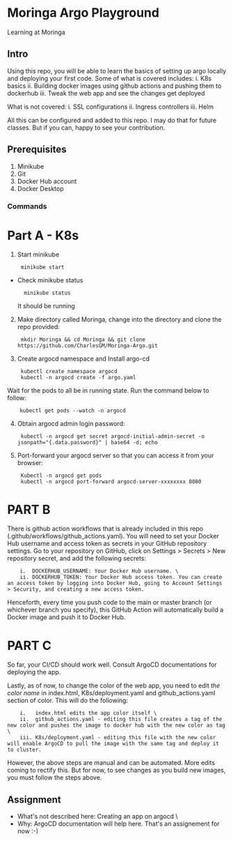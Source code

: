 # Moringa Argo Playground
Learning at Moringa

## Intro
Using this repo, you will be able to learn the basics of setting up argo locally and deploying your first code. Some of what is covered includes:
        i. K8s basics
        ii. Building docker images using github actions and pushing them to dockerhub
        iii. Tweak the web app and see the changes get deployed

What is not covered:
        i. SSL configurations
        ii. Ingress controllers
        iii. Helm

All this can be configured and added to this repo. I may do that for future classes. But if you can, happy to see your contribution.

## Prerequisites

1. Minikube
2. Git
3. Docker Hub account
4. Docker Desktop
### Commands


# Part A - K8s
1. Start minikube

        minikube start
- Check minikube status

        minikube status
    It should be running

2. Make directory called Moringa, change into the directory and clone the repo provided:

        mkdir Moringa && cd Moringa && git clone https://github.com/CharlesGM/Moringa-Argo.git

3. Create argocd namespace and Install argo-cd 

        kubectl create namespace argocd
        kubectl -n argocd create -f argo.yaml

Wait for the pods to all be in running state. Run the command below to follow:

        kubectl get pods --watch -n argocd

4. Obtain argocd admin login password:

        kubectl -n argocd get secret argocd-initial-admin-secret -o jsonpath="{.data.password}" | base64 -d; echo

5. Port-forward your argocd server so that you can access it from your browser:

        Kubectl -n argocd get pods
        kubectl -n argocd port-forward argocd-server-xxxxxxxx 8080

# PART B

There is github action workflows that is already included in this repo (.github/workflows/github_actions.yaml). You will need to set your Docker Hub username and access token as secrets in your GitHub repository settings. Go to your repository on GitHub, click on Settings > Secrets > New repository secret, and add the following secrets:

        i.  DOCKERHUB_USERNAME: Your Docker Hub username. \
        ii. DOCKERHUB_TOKEN: Your Docker Hub access token. You can create an access token by logging into Docker Hub, going to Account Settings > Security, and creating a new access token.

Henceforth, every time you push code to the main or master branch (or whichever branch you specify), this GitHub Action will automatically build a Docker image and push it to Docker Hub.

# PART C

So far, your CI/CD should work well. Consult ArgoCD documentations for deploying the app.

Lastly, as of now, to change the color of the web app, you need to edit *the color name* in index.html, K8s/deployment.yaml and github_actions.yaml section of color. This will do the following:

        i.   index.html edits the app color itself \
        ii.  github_actions.yaml - editing this file creates a tag of the new color and pushes the image to docker hub with the new color as tag \
        iii. K8s/deployment.yaml - editing this file with the new color will enable ArgoCD to pull the image with the same tag and deploy it to cluster.

However, the above steps are manual and can be automated. More edits coming to rectify this. But for now, to see changes as you build new images, you must follow the steps above.

## Assignment
- What's not described here: Creating an app on argocd \
- Why: ArgoCD documentation will help here. That's an assignement for now :-)
